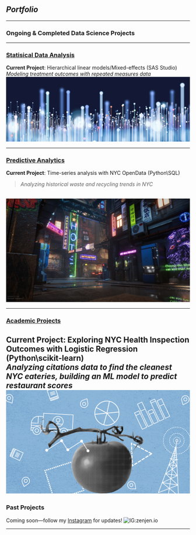 ## *Portfolio*

---
### Ongoing & Completed Data Science Projects



---

### [Statisical Data Analysis](statisticaldataanalysis.md)
<b>Current Project</b>: Hierarchical linear models/Mixed-effects (SAS Studio)
<br>
<i>Modeling treatment outcomes with repeated measures data</i>
<br>
<a href="statisticaldataanalysis.md"><img src="images/dataprofessionals.JPG?raw=true"/></a>

---
### [Predictive Analytics](http://example.com/)
<b>Current Project</b>: Time-series analysis with NYC OpenData (Python\SQL)</b>
<br>
><i>Analyzing historical waste and recycling trends in NYC</i>
<br>
<a href="predictiveanalytics.md"><img src="images/civilizationfiction.jpg?raw=true"/></a>

---

### [Academic Projects](/pdf/sample_presentation.pdf)
<b>Current Project</b>: Exploring NYC Health Inspection Outcomes with Logistic Regression (Python\scikit-learn)
<br>
<i>Analyzing citations data to find the cleanest NYC eateries, building an ML model to predict restaurant scores</i>
<br>
<a href="/pdf/sample_presentation.pdf"><img src="images/healthinspectiondatabanner.png?raw=true"/></a>
---

### Past Projects

Coming soon—follow my [Instagram](http://instagram.com/zenjen.io) for updates! <img src="https://image.flaticon.com/icons/png/128/174/174855.png" alt="IG:zenjen.io" height="15" width="15" />

---



<!-- Remove above link if you don't want to attibute -->
